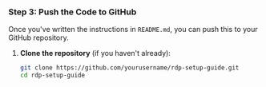 
### Step 3: Push the Code to GitHub

Once you've written the instructions in `README.md`, you can push this to your GitHub repository.

1. **Clone the repository** (if you haven't already):
   ```bash
   git clone https://github.com/yourusername/rdp-setup-guide.git
   cd rdp-setup-guide
